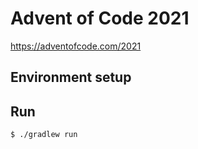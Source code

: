 Advent of Code 2021
===================

https://adventofcode.com/2021

Environment setup
-----------------



Run 
---
 ```shell
 $ ./gradlew run
 ```
